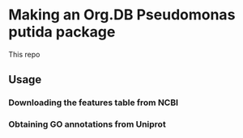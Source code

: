 # Making an Org.DB Pseudomonas putida package

This repo


## Usage


### Downloading the features table from NCBI

### Obtaining GO annotations from Uniprot
